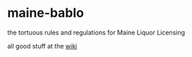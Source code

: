 maine-bablo
===========

the tortuous rules and regulations for Maine Liquor Licensing

all good stuff at the [wiki](https://github.com/KateDavis/maine-bablo/wiki)
